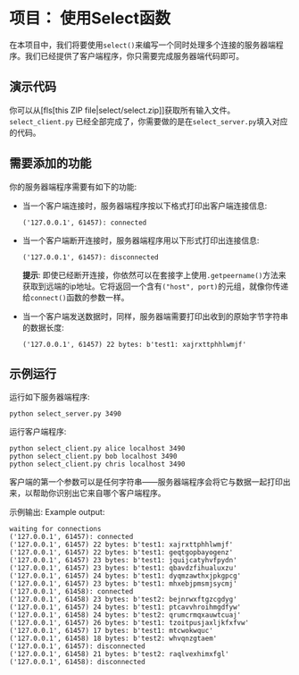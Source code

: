 # 项目： 使用Select函数

在本项目中，我们将要使用`select()`来编写一个同时处理多个连接的服务器端程序。我们已经提供了客户端程序，你只需要完成服务器端代码即可。

## 演示代码

你可以从[fls[this ZIP file|select/select.zip]]获取所有输入文件。`select_client.py` 已经全部完成了，你需要做的是在`select_server.py`填入对应的代码。

## 需要添加的功能

你的服务器端程序需要有如下的功能:

* 当一个客户端连接时，服务器端程序按以下格式打印出客户端连接信息:
  
  ``` {.default}
  ('127.0.0.1', 61457): connected
  ```

* 当一个客户端断开连接时，服务器端程序用以下形式打印出连接信息:
  
  ``` {.default}
  ('127.0.0.1', 61457): disconnected
  ```

  **提示**: 即使已经断开连接，你依然可以在套接字上使用`.getpeername()`方法来获取到远端的ip地址。它将返回一个含有`("host", port)`的元组，就像你传递给`connect()`函数的参数一样。

* 当一个客户端发送数据时，同样，服务器端需要打印出收到的原始字节字符串的数据长度:
  
  ``` {.default}
  ('127.0.0.1', 61457) 22 bytes: b'test1: xajrxttphhlwmjf'
  ```

## 示例运行

运行如下服务器端程序:

``` {.sh}
python select_server.py 3490
```

运行客户端程序:

``` {.sh}
python select_client.py alice localhost 3490
python select_client.py bob localhost 3490
python select_client.py chris localhost 3490
```

客户端的第一个参数可以是任何字符串——服务器端程序会将它与数据一起打印出来，以帮助你识别出它来自哪个客户端程序。

示例输出:
Example output:

``` {.default}
waiting for connections
('127.0.0.1', 61457): connected
('127.0.0.1', 61457) 22 bytes: b'test1: xajrxttphhlwmjf'
('127.0.0.1', 61457) 22 bytes: b'test1: geqtgopbayogenz'
('127.0.0.1', 61457) 23 bytes: b'test1: jquijcatyhvfpydn'
('127.0.0.1', 61457) 23 bytes: b'test1: qbavdzfihualuxzu'
('127.0.0.1', 61457) 24 bytes: b'test1: dyqmzawthxjpkgpcg'
('127.0.0.1', 61457) 23 bytes: b'test1: mhxebjpmsmjsycmj'
('127.0.0.1', 61458): connected
('127.0.0.1', 61458) 23 bytes: b'test2: bejnrwxftgzcgdyg'
('127.0.0.1', 61457) 24 bytes: b'test1: ptcavvhroihmgdfyw'
('127.0.0.1', 61458) 24 bytes: b'test2: qrumcrmqxauwtcuaj'
('127.0.0.1', 61457) 26 bytes: b'test1: tzoitpusjaxljkfxfvw'
('127.0.0.1', 61457) 17 bytes: b'test1: mtcwokwquc'
('127.0.0.1', 61458) 18 bytes: b'test2: whvqnzgtaem'
('127.0.0.1', 61457): disconnected
('127.0.0.1', 61458) 21 bytes: b'test2: raqlvexhimxfgl'
('127.0.0.1', 61458): disconnected
```

<!-- 计分表 

5
服务器端程序打印出正确的客户端连接上的信息

5
服务器端程序打印出正确的客户端断开的信息

5
服务器端程序打印出正确的已收到客户端数据的信息

5
服务器端程序使用select()等待到来的连接

5
服务器端使用select()等待到来的客户端数据
-->